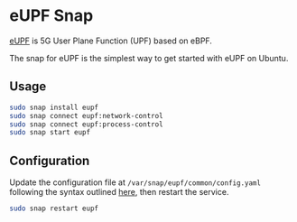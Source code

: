 # eUPF Snap

[eUPF](https://github.com/edgecomllc/eupf) is 5G User Plane Function (UPF) based on eBPF.

The snap for eUPF is the simplest way to get started with eUPF on Ubuntu.

## Usage

```bash
sudo snap install eupf
sudo snap connect eupf:network-control
sudo snap connect eupf:process-control
sudo snap start eupf
```

## Configuration

Update the configuration file at `/var/snap/eupf/common/config.yaml` following the syntax outlined [here](https://github.com/edgecomllc/eupf/blob/main/docs/Configuration.md), then restart the service.

```bash
sudo snap restart eupf
```
